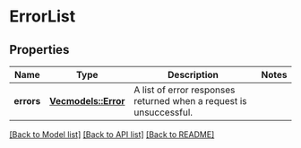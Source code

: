 # ErrorList

## Properties

Name | Type | Description | Notes
------------ | ------------- | ------------- | -------------
**errors** | [**Vec<models::Error>**](Error.md) | A list of error responses returned when a request is unsuccessful. | 

[[Back to Model list]](../README.md#documentation-for-models) [[Back to API list]](../README.md#documentation-for-api-endpoints) [[Back to README]](../README.md)


